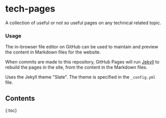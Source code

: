 # tech-pages

A collection of useful or not so useful pages on any technical related topic.

### Usage

The in-browser file editor on GitHub can be used to maintain and preview the content in Markdown files for the website.

When commits are made to this repository, GitHub Pages will run [Jekyll](https://jekyllrb.com/) to rebuild the pages in the site, from the content in the Markdown files.

Uses the Jekyll theme "Slate". The theme is specified in the `_config.yml` file.



## Contents

{:toc}

